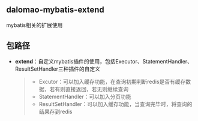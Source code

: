 ## dalomao-mybatis-extend
mybatis相关的扩展使用

## 包路径
* **extend**：自定义mybatis插件的使用，包括Executor、StatementHandler、ResultSetHandler三种插件的自定义
    > * Excutor：可以加入缓存功能，在查询初期判断redis是否有缓存数据，若有则直接返回，若无则继续查询
    > * StatementHandler：可以加入分页功能
    > * ResultSetHandler：可以加入缓存功能，当查询完毕时，将查询的结果存到redis
